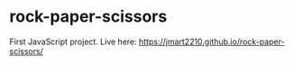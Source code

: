 # rock-paper-scissors

First JavaScript project. Live here: https://jmart2210.github.io/rock-paper-scissors/
